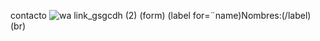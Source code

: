 contacto
![wa link_gsgcdh (2)](https://user-images.githubusercontent.com/100168915/158906635-361174f8-e39d-4470-b19d-3bc8128df2ac.png)
(form)
(label for=¨name)Nombres:(/label)(br)
